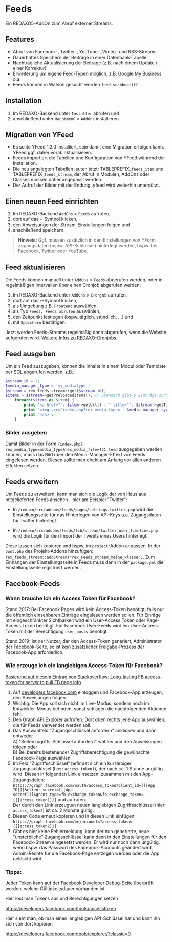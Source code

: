 # Feeds

Ein REDAXO5-AddOn zum Abruf externer Streams.

## Features

* Abruf von Facebook-, Twitter-, YouTube-, Vimeo- und RSS-Streams.
* Dauerhaftes Speichern der Beiträge in einer Datenbank-Tabelle
* Nachträgliche Aktualisierung der Beiträge (z.B. nach einem Update / einer Korrektur)
* Erweiterung um eigene Feed-Typen möglich, z.B. Google My Business o.a.
* Feeds können in Watson gesucht werden `feed suchbegriff`

## Installation

1. Im REDAXO-Backend unter `Installer` abrufen und 
2. anschließend unter `Hauptmenü` > `AddOns` installieren.

## Migration von YFeed

- Es sollte YFeed 1.3.0 installiert, sein damit eine Migration erfolgen kann. YFeed ggf. daher vorab aktualisieren. 
- Feeds importiert die Tabellen und Konfiguration von YFeed während der Installation. 
- Die neu angelegten Tabellen lauten jetzt: TABLEPREFIX_`feeds_item` und TABLEPREFIX_`feeds_stream`, der Abruf in Modulen, AddOns oder Classes müssen daher angepasst werden. 
- Der Aufruf der Bilder mit der Endung .yfeed wird weiterhin untersützt. 


## Einen neuen Feed einrichten

1. Im REDAXO-Backend `AddOns` > `Feeds` aufrufen,
2. dort auf das `+`-Symbol klicken,
3. den Anweisungen der Stream-Einstellungen folgen und
4. anschließend speichern.

> **Hinweis:** Ggf. müssen zusätzlich in den Einstellungen von YForm Zugangsdaten (bspw. API-Schlüssel) hinterlegt werden, bspw. bei Facebook, Twitter oder YouTube.

## Feed aktualisieren

Die Feeds können manuell unter `AddOns` > `Feeds` abgerufen werden, oder in regelmäßigen Intervallen über einen Cronjob abgerufen werden:

1. Im REDAXO-Backend unter `AddOns` > `Cronjob` aufrufen,
2. dort auf das `+`-Symbol klicken,
3. als Umgebung z.B. `Frontend` auswählen,
4. als Typ `Feeds: Feeds abrufen` auswählen,
5. den Zeitpunkt festlegen (bspw. täglich, stündlich, ...) und
6. mit `Speichern` bestätigen.

Jetzt werden Feeds-Streams regelmäßig dann abgerufen, wenn die Website aufgerufen wird. [Weitere Infos zu REDAXO-Cronjobs](https://www.redaxo.org/doku/master/cronjobs).

## Feed ausgeben

Um ein Feed auszugeben, können die Inhalte in einem Modul oder Template per SQL abgerufen werden, z.B.:

```php
$stream_id = 1;
$media_manager_type = 'my_mediatype';
$stream = rex_feeds_stream::get($stream_id);
$items = $stream->getPreloadedItems(); // Standard gibt 5 Einträge zurück, sonst gewünschte Anzahl übergeben
    foreach($items as $item) {
		print '<a href="'. $item->getUrl() .'" title="'. $stream->getTitle() .'">';
        print '<img src="index.php?rex_media_type='. $media_manager_type .'&rex_media_file='. $item->getId() .'.feeds"  alt="'. $item->getTitle() .'" title="'. $item->getTitle() .'">'; 
        print '</a>';
    }
```

### Bilder ausgeben

Damit Bilder in der Form `/index.php?rex_media_type=media_type&rex_media_file=421.feed`
ausgegeben werden können, muss das Bild über den Media-Manager-Effekt von Feeds eingelesen werden. Diesen sollte man direkt am Anfang vor allen anderen Effekten setzen.  

## Feeds erweitern

Um Feeds zu erweitern, kann man sich die Logik der von Haus aus mitgelieferten Feeds ansehen - hier am Beispiel "Twitter":

* In `/redaxo/src/addons/feeds/pages/settings.twitter.php` wird die Einstellungsseite für das Hinterlegen von API-Keys u.a. Zugangsdaten für Twitter hinterlegt.

* In `/redaxo/src/addons/feeds/lib/stream/twitter_user_timeline.php` wird die Logik für den Import der Tweets eines Users hinterlegt.

Diese lassen sich kopieren und bspw. im `project`-Addon anpassen. In der `boot.php` des Projekt-Addons hinzufügen: `rex_feeds_stream::addStream("rex_Feeds_stream_meine_klasse";`. Zum Einhängen der Einstellungsseite in Feeds muss dann in der `package.yml` die Einstellungsseite registriert werden.

## Facebook-Feeds

### Wann brauche ich ein Access Token für Facebook?

Stand 2017: Bei Facebook Pages wird kein Access-Token benötigt, falls nur die öffentlich einsehbaren Einträge eingelesen werden sollen. Für Einräge mit eingeschränkter Sichtbarkeit wird ein User-Access Token oder Page-Access Token benötigt. Für Facebook User-Feeds wird ein User-Access-Token mit der Berechtigung `user_posts` benötigt.

Stand 2019: Ist der Nutzer, der den Access-Token generiert, Administrator der Facebook-Seite, so ist kein zusätzlicher Freigabe-Prozess der Facebook-App erforderlich.

### Wie erzeuge ich ein langlebigen Access-Token für Facebook?

[Basierend auf diesem Eintrag von Stackoverflow: Long-lasting FB access-token for server to pull FB page info](https://stackoverflow.com/questions/12168452/long-lasting-fb-access-token-for-server-to-pull-fb-page-info/21927690#21927690)

1.  Auf [developers.facebook.com](https://developers.facebook.com) einloggen und Facebook-App erzeugen, den Anweisungen folgen.
2.  Wichtig: Die App soll sich nicht im Live-Modus, sondern noch im Entwickler-Modus befinden, sonst schlagen die nachfolgenden Aktionen fehl.
3.  Den [Graph API Explorer](https://developers.facebook.com/tools/explorer/) aufrufen. Dort oben rechts jene App auswählen, die für Feeds verwendet werden soll.
4.  Das Auswahlfeld "Zugangsschlüssel anfordern" anklicken und darin entweder  
    A) "Seitenzugriffs-Schlüssel anfordern" wählen und den Anweisungen folgen oder  
    B) Bei bereits bestehender Zugriffsberechtigung die gewünschte Facebook-Page auswählen.
5.  Im Feld "Zugriffsschlüssel" befindet sich ein kurzlebiger Zugangsschlüssel (hier: `access_token1`), der nach ca. 1 Stunde ungültig wird. Diesen in folgenden Link einsetzen, zusammen mit den App-Zugangsdaten:  
    `https://graph.facebook.com/oauth/access_token?client_id=[[[App ID]]]&client_secret=[[[App secret]]]&grant_type=fb_exchange_token&fb_exchange_token=[[[access_token1]]]` und aufrufen.  
    Der durch den Link erzeugten neuen langlebigen Zugriffsschlüssel (hier: `access_token2`) ist ca. 2 Monate gültig.
6.  Diesen Code erneut kopieren und in diesen Link einfügen:  
    `https://graph.facebook.com/me/accounts?access_token=[[[access_token2]]]`
7.  Gibt es hier keine Fehlermeldung, kann der nun generierte, neue "unsterbliche" Zugangsschlüssel kann dann in den Einstellungen für den Facebook-Stream eingesetzt werden. Er wird nur noch dann ungültig, wenn bspw. das Passwort des Facebook-Accounts geändert wird, Admin-Rechte für die Facebook-Page entzogen werden oder die App gelöscht wird.

### Tipps: 

Jeder Token kann [auf der Facebook Developer Debug-Seite](https://developers.facebook.com/tools/debug/accesstoken/) überprüft werden, welche Gültigkeitsdauer vorhanden ist.

Hier löst man Tokens aus und Berechtigungen setzen 

https://developers.facebook.com/tools/accesstoken

Hier sieht man, ob man einen langlebigen API-Schlüssel hat und kann ihn sich von dort kopieren

https://developers.facebook.com/tools/explorer/?classic=0
